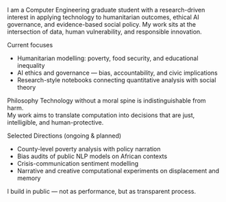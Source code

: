 I am a Computer Engineering graduate student with a research-driven interest in applying technology to
humanitarian outcomes, ethical AI governance, and evidence-based social policy. My work sits at the
intersection of data, human vulnerability, and responsible innovation.

Current focuses
- Humanitarian modelling: poverty, food security, and educational inequality
- AI ethics and governance — bias, accountability, and civic implications
- Research-style notebooks connecting quantitative analysis with social theory

Philosophy
Technology without a moral spine is indistinguishable from harm.  
My work aims to translate computation into decisions that are just, intelligible, and human-protective.

Selected Directions (ongoing & planned)
- County-level poverty analysis with policy narration
- Bias audits of public NLP models on African contexts
- Crisis-communication sentiment modelling
- Narrative and creative computational experiments on displacement and memory

I build in public — not as performance, but as transparent process.


<!---
IvyMaina/IvyMaina is a ✨ special ✨ repository because its `README.md` (this file) appears on your GitHub profile.
You can click the Preview link to take a look at your changes.
--->
